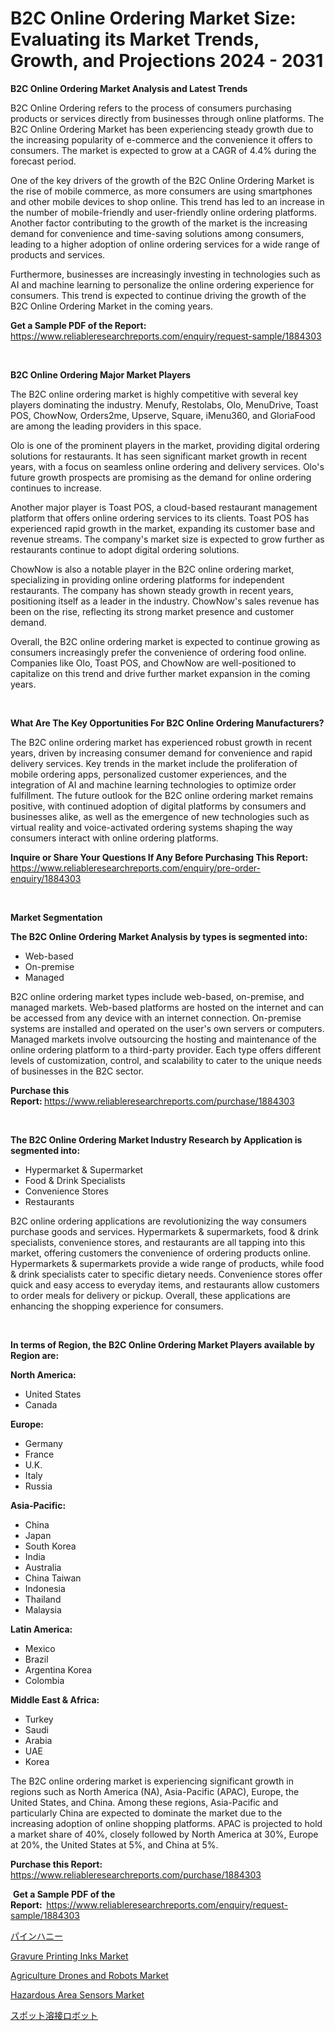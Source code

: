 <p><h1>B2C Online Ordering Market Size: Evaluating its Market Trends, Growth, and Projections 2024 - 2031</h1></p><p><strong>B2C Online Ordering Market Analysis and Latest Trends</strong></p>
<p><p>B2C Online Ordering refers to the process of consumers purchasing products or services directly from businesses through online platforms. The B2C Online Ordering Market has been experiencing steady growth due to the increasing popularity of e-commerce and the convenience it offers to consumers. The market is expected to grow at a CAGR of 4.4% during the forecast period.</p><p>One of the key drivers of the growth of the B2C Online Ordering Market is the rise of mobile commerce, as more consumers are using smartphones and other mobile devices to shop online. This trend has led to an increase in the number of mobile-friendly and user-friendly online ordering platforms. Another factor contributing to the growth of the market is the increasing demand for convenience and time-saving solutions among consumers, leading to a higher adoption of online ordering services for a wide range of products and services.</p><p>Furthermore, businesses are increasingly investing in technologies such as AI and machine learning to personalize the online ordering experience for consumers. This trend is expected to continue driving the growth of the B2C Online Ordering Market in the coming years.</p></p>
<p><strong>Get a Sample PDF of the Report:&nbsp;</strong> <a href="https://www.reliableresearchreports.com/enquiry/request-sample/1884303">https://www.reliableresearchreports.com/enquiry/request-sample/1884303</a></p>
<p>&nbsp;</p>
<p><strong>B2C Online Ordering Major Market Players</strong></p>
<p><p>The B2C online ordering market is highly competitive with several key players dominating the industry. Menufy, Restolabs, Olo, MenuDrive, Toast POS, ChowNow, Orders2me, Upserve, Square, iMenu360, and GloriaFood are among the leading providers in this space.</p><p>Olo is one of the prominent players in the market, providing digital ordering solutions for restaurants. It has seen significant market growth in recent years, with a focus on seamless online ordering and delivery services. Olo's future growth prospects are promising as the demand for online ordering continues to increase.</p><p>Another major player is Toast POS, a cloud-based restaurant management platform that offers online ordering services to its clients. Toast POS has experienced rapid growth in the market, expanding its customer base and revenue streams. The company's market size is expected to grow further as restaurants continue to adopt digital ordering solutions.</p><p>ChowNow is also a notable player in the B2C online ordering market, specializing in providing online ordering platforms for independent restaurants. The company has shown steady growth in recent years, positioning itself as a leader in the industry. ChowNow's sales revenue has been on the rise, reflecting its strong market presence and customer demand.</p><p>Overall, the B2C online ordering market is expected to continue growing as consumers increasingly prefer the convenience of ordering food online. Companies like Olo, Toast POS, and ChowNow are well-positioned to capitalize on this trend and drive further market expansion in the coming years.</p></p>
<p>&nbsp;</p>
<p><strong>What Are The Key Opportunities For B2C Online Ordering Manufacturers?</strong></p>
<p><p>The B2C online ordering market has experienced robust growth in recent years, driven by increasing consumer demand for convenience and rapid delivery services. Key trends in the market include the proliferation of mobile ordering apps, personalized customer experiences, and the integration of AI and machine learning technologies to optimize order fulfillment. The future outlook for the B2C online ordering market remains positive, with continued adoption of digital platforms by consumers and businesses alike, as well as the emergence of new technologies such as virtual reality and voice-activated ordering systems shaping the way consumers interact with online ordering platforms.</p></p>
<p><strong>Inquire or Share Your Questions If Any Before Purchasing This Report:</strong> <a href="https://www.reliableresearchreports.com/enquiry/pre-order-enquiry/1884303">https://www.reliableresearchreports.com/enquiry/pre-order-enquiry/1884303</a></p>
<p>&nbsp;</p>
<p><strong>Market Segmentation</strong></p>
<p><strong>The B2C Online Ordering Market Analysis by types is segmented into:</strong></p>
<p><ul><li>Web-based</li><li>On-premise</li><li>Managed</li></ul></p>
<p><p>B2C online ordering market types include web-based, on-premise, and managed markets. Web-based platforms are hosted on the internet and can be accessed from any device with an internet connection. On-premise systems are installed and operated on the user's own servers or computers. Managed markets involve outsourcing the hosting and maintenance of the online ordering platform to a third-party provider. Each type offers different levels of customization, control, and scalability to cater to the unique needs of businesses in the B2C sector.</p></p>
<p><strong>Purchase this Report:&nbsp;</strong><a href="https://www.reliableresearchreports.com/purchase/1884303">https://www.reliableresearchreports.com/purchase/1884303</a></p>
<p>&nbsp;</p>
<p><strong>The B2C Online Ordering Market Industry Research by Application is segmented into:</strong></p>
<p><ul><li>Hypermarket & Supermarket</li><li>Food & Drink Specialists</li><li>Convenience Stores</li><li>Restaurants</li></ul></p>
<p><p>B2C online ordering applications are revolutionizing the way consumers purchase goods and services. Hypermarkets & supermarkets, food & drink specialists, convenience stores, and restaurants are all tapping into this market, offering customers the convenience of ordering products online. Hypermarkets & supermarkets provide a wide range of products, while food & drink specialists cater to specific dietary needs. Convenience stores offer quick and easy access to everyday items, and restaurants allow customers to order meals for delivery or pickup. Overall, these applications are enhancing the shopping experience for consumers.</p></p>
<p>&nbsp;</p>
<p><strong>In terms of Region, the B2C Online Ordering Market Players available by Region are:</strong></p>
<p>
    <p> <strong> North America: </strong>
        <ul>
            <li>United States</li>
            <li>Canada</li>
        </ul>
        </p> 
    <p> <strong> Europe: </strong>
        <ul>
            <li>Germany</li>
            <li>France</li>
            <li>U.K.</li>
            <li>Italy</li>
            <li>Russia</li>
        </ul>
        </p> 
    <p> <strong> Asia-Pacific: </strong>
        <ul>
            <li>China</li>
            <li>Japan</li>
            <li>South Korea</li>
            <li>India</li>
            <li>Australia</li>
            <li>China Taiwan</li>
            <li>Indonesia</li>
            <li>Thailand</li>
            <li>Malaysia</li>
        </ul>
        </p> 
    <p> <strong> Latin America: </strong>
        <ul>
            <li>Mexico</li>
            <li>Brazil</li>
            <li>Argentina Korea</li>
            <li>Colombia</li>
        </ul>
        </p> 
    <p> <strong> Middle East & Africa: </strong>
        <ul>
            <li>Turkey</li>
            <li>Saudi</li>
            <li>Arabia</li>
            <li>UAE</li>
            <li>Korea</li>
        </ul>
    </p>
    </p>
<p><p>The B2C online ordering market is experiencing significant growth in regions such as North America (NA), Asia-Pacific (APAC), Europe, the United States, and China. Among these regions, Asia-Pacific and particularly China are expected to dominate the market due to the increasing adoption of online shopping platforms. APAC is projected to hold a market share of 40%, closely followed by North America at 30%, Europe at 20%, the United States at 5%, and China at 5%.</p></p>
<p><strong>Purchase this Report: </strong><a href="https://www.reliableresearchreports.com/purchase/1884303">https://www.reliableresearchreports.com/purchase/1884303</a></p>
<p>&nbsp;<strong>Get a Sample PDF of the Report:&nbsp;&nbsp;</strong><a href="https://www.reliableresearchreports.com/enquiry/request-sample/1884303">https://www.reliableresearchreports.com/enquiry/request-sample/1884303</a></p>
<p><strong></strong></p>
<p><p><a href="https://medium.com/@kelosurfing/%E6%9D%BE%E3%81%AE%E3%81%AF%E3%81%A1%E3%81%BF%E3%81%A4%E5%B8%82%E5%A0%B4%E3%81%AF-%E5%B8%82%E5%A0%B4%E3%82%B7%E3%82%A7%E3%82%A2-%E5%B8%82%E5%A0%B4%E3%83%88%E3%83%AC%E3%83%B3%E3%83%89-%E5%B8%82%E5%A0%B4%E6%88%90%E9%95%B7%E3%81%AB%E9%96%A2%E3%81%99%E3%82%8B%E6%83%85%E5%A0%B1%E3%82%92%E6%8F%90%E4%BE%9B%E3%81%97%E3%81%A6%E3%81%84%E3%81%BE%E3%81%99-92e157907128">パインハニー</a></p><p><a href="https://view.publitas.com/reportprime-1/gravure-printing-inks-market-offer-valuable-insights-into-market-size-market-share-market-trends-and-projections-spanning-from-2024-to-2031/">Gravure Printing Inks Market</a></p><p><a href="https://meowing-lemming-dd3.notion.site/Agriculture-Drones-and-Robots-Market-Challenges-Opportunities-and-Growth-Drivers-and-Major-Market-8580a99ab672423d84ea965e38c4511d">Agriculture Drones and Robots Market</a></p><p><a href="https://view.publitas.com/reportprime-1/hazardous-area-sensors-market-insights-market-players-and-forecast-till-2031/">Hazardous Area Sensors Market</a></p><p><a href="https://medium.com/@denizaktekin/%E3%82%B9%E3%83%9D%E3%83%83%E3%83%88%E6%BA%B6%E6%8E%A5%E3%83%AD%E3%83%9C%E3%83%83%E3%83%88%E5%B8%82%E5%A0%B4-%E5%B8%82%E5%A0%B4%E3%81%AEcagr-%E5%B8%82%E5%A0%B4%E3%83%88%E3%83%AC%E3%83%B3%E3%83%89-%E6%88%90%E9%95%B7%E6%88%A6%E7%95%A5%E3%81%AB%E9%96%A2%E3%81%99%E3%82%8B%E6%83%85%E5%A0%B1-f0b0eff3c2c9">スポット溶接ロボット</a></p></p>